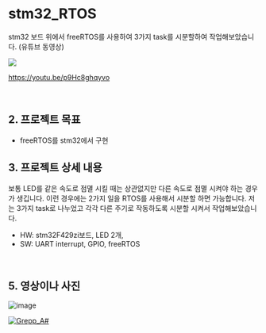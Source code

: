 # stm32_RTOS
 stm32 보드 위에서 freeRTOS를 사용하여 3가지 task를 시분할하여 작업해보았습니다. (유튜브 동영상)
 
[![](http://img.youtube.com/vi/p9Hc8ghqyvo/0.jpg)](https://youtu.be/p9Hc8ghqyvo) 


https://youtu.be/p9Hc8ghqyvo

<br>

## 2. 프로젝트 목표
- freeRTOS를 stm32에서 구현

## 3. 프로젝트 상세 내용
 보통 LED를 같은 속도로 점멸 시킬 때는 상관없지만 다른 속도로 점멸 시켜야 하는 경우가 생깁니다. 이런 경우에는 
 2가지 일을 RTOS를 사용해서 시분할 하면 가능합니다. 
 저는 3가지 task로 나누었고 각각 다른 주기로 작동하도록 시분할 시켜서 작업해보았습니다. 
 
- HW: stm32F429zi보드, LED 2개, 
- SW: UART interrupt, GPIO, freeRTOS

<br>

## 5. 영상이나 사진
![image](https://user-images.githubusercontent.com/81784631/135242603-717a15cb-2f47-4756-af7a-b3dda8e933eb.png)


[![Grepp_A#](http://img.youtube.com/vi/WPJwRBtUBCQ/0.jpg)](https://www.youtube.com/embed/WPJwRBtUBCQ) 



